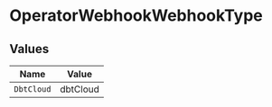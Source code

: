 # OperatorWebhookWebhookType


## Values

| Name       | Value      |
| ---------- | ---------- |
| `DbtCloud` | dbtCloud   |